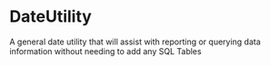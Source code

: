 # DateUtility
A general date utility that will assist with reporting or querying data information without needing to add any SQL Tables
